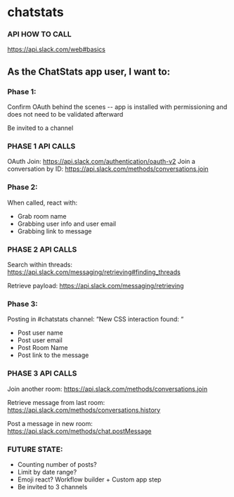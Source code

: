 # chatstats

### API HOW TO CALL

https://api.slack.com/web#basics 

## As the ChatStats app user, I want to:

### Phase 1:
Confirm OAuth behind the scenes -- app is installed with permissioning and does not need to be validated afterward

Be invited to a channel

### PHASE 1 API CALLS

OAuth Join: https://api.slack.com/authentication/oauth-v2 
Join a conversation by ID: https://api.slack.com/methods/conversations.join

### Phase 2: 
When called, react with: 
- Grab room name 
- Grabbing user info and user email
- Grabbing link to message

### PHASE 2 API CALLS

Search within threads: https://api.slack.com/messaging/retrieving#finding_threads

Retrieve payload: https://api.slack.com/messaging/retrieving 

### Phase 3:
Posting in #chatstats channel:
“New CSS interaction found: “
- Post user name 
- Post user email 
- Post Room Name 
- Post link to the message

### PHASE 3 API CALLS

Join another room: https://api.slack.com/methods/conversations.join

Retrieve message from last room: https://api.slack.com/methods/conversations.history

Post a message in new room: https://api.slack.com/methods/chat.postMessage 

### FUTURE STATE: 
- Counting number of posts? 
- Limit by date range? 
- Emoji react? Workflow builder + Custom app step
- Be invited to 3 channels 
